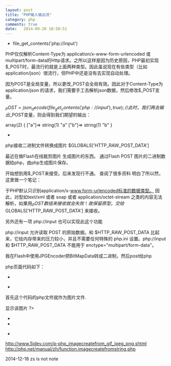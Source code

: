 ```yaml
---
layout: post
title: "PHP输入输出流"
category: php
comments: true
date:   2014-09-26 10:50:51
---
```


- file_get_contents('php://input')


PHP仅仅解析Content-Type为 application/x-www-form-urlencoded 或 multipart/form-data的Http请求。之所以这样是因为历史原因，PHP最初实现$_POST时，最流行的就是上面两种类型。因此虽说现在有些类型（比如application/json）很流行，但PHP中还是没有去实现自动处理。

因为POST是全局变量，所以更改_POST会全局有效。因此对于Content-Type为 application/json 的请求，我们需要手工去解析json数据，然后修改$_POST变量。

$_POST = json_decode(file_get_contents('php://input'), true);
//此时，我们再去输出$_POST变量，则会得到我们期望的输出：

array(2) { ["a"]=> string(1) "a" ["b"]=> string(1) "b" }



-
php接收二进制文件转换成图片
$GLOBALS['HTTP_RAW_POST_DATA']

最近在做Flash在线裁剪图片 生成图片的东西。
通过Flash POST 图片的二进制数据给php，由php生成图片保存。

开始想到用$_POST来接受。后来发现行不通。
查阅了很多资料 明白了所以然，这里做一个笔记：

于PHP默认只识别application/x-www.form-urlencoded标准的数据类型。
因此，对型如text/xml 或者 soap 或者 application/octet-stream 之类的内容无法解析，如果用$_POST数组来接收就会失败！
故保留原型，交给$GLOBALS['HTTP_RAW_POST_DATA'] 来接收。

另外还有一项 php://input 也可以实现此这个功能

php://input 允许读取 POST 的原始数据。和 $HTTP_RAW_POST_DATA 比起来，它给内存带来的压力较小，并且不需要任何特殊的 php.ini 设置。php://input和 $HTTP_RAW_POST_DATA 不能用于 enctype="multipart/form-data"。

我在Flash中使用JPGEncoder把BitMapData转成二进制，然后post给php

php页面代码如下：

<?php
$filename="teststream.jpg";//要生成的图片名字

$xmlstr =  $GLOBALS[HTTP_RAW_POST_DATA];
if(empty($xmlstr)) $xmlstr = file_get_contents('php://input');

$jpg = $xmlstr;//得到post过来的二进制原始数据
$file = fopen("cache/pic/".$filename,"w");//打开文件准备写入
fwrite($file,$jpg);//写入
fclose($file);//关闭

?>


-
<?php
//生成图片
$imgDir = 'uploadImg/';
$filename="nissangcj".$mobile.".jpg";///要生成的图片名字

$xmlstr =  $GLOBALS[HTTP_RAW_POST_DATA];
if(empty($xmlstr)) {
    $xmlstr = file_get_contents('php://input');
}
 
$jpg = $xmlstr;//得到post过来的二进制原始数据
if(empty($jpg))
{
    echo 'nostream';
    exit();
}

$file = fopen("./".$imgDir.$filename,"w");//打开文件准备写入
fwrite($file,$jpg);//写入
fclose($file);//关闭

$filePath = './'.$imgDir.$filename;

//图片是否存在
if(!file_exists($filePath))
{
    echo 'createFail';
    exit();
}
?>


-

首先这个代码的php文件就作为图片文件.
<?php //设文件名为test.php
$data=file_get_contents("1.jpg");   //这里就是把图像读取成字符串了
$im = imagecreatefromstring($data); //这里主要检查上面的字符串  是否为图片的字符串
if ($im !== false) {
    header('Content-Type: image/jpeg'); //对应jpeg的类型
    imagejpeg($im);////也要对应jpeg的类型
    imagedestroy($im);
}
else {
    echo '图片未读入';
}

=========
然后再另一个html或php中写上<img src='test.php' />显示该图片
?>

-


-
<?php
header("Content-Type: image/jpeg");
$filename = time().'.png';
$str = base64_decode($logo);
$fp = fopen($imgPath . $filename, 'w');
fwrite($fp, $str);
fclose($fp);
?>

-

http://www.5idev.com/p-php_imagecreatefrom_gif_jpeg_png.shtml
http://php.net/manual/zh/function.imagecreatefromstring.php


2014-12-18 zs is not note